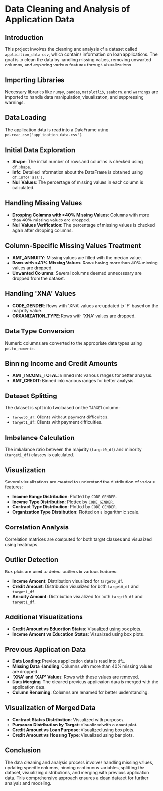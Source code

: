 # Data Cleaning and Analysis of Application Data

## Introduction
This project involves the cleaning and analysis of a dataset called `application_data.csv`, which contains information on loan applications. The goal is to clean the data by handling missing values, removing unwanted columns, and exploring various features through visualizations.

## Importing Libraries
Necessary libraries like `numpy`, `pandas`, `matplotlib`, `seaborn`, and `warnings` are imported to handle data manipulation, visualization, and suppressing warnings.

## Data Loading
The application data is read into a DataFrame using `pd.read_csv("application_data.csv")`.

## Initial Data Exploration
- **Shape**: The initial number of rows and columns is checked using `df.shape`.
- **Info**: Detailed information about the DataFrame is obtained using `df.info('all')`.
- **Null Values**: The percentage of missing values in each column is calculated.

## Handling Missing Values
- **Dropping Columns with >40% Missing Values**: Columns with more than 40% missing values are dropped.
- **Null Values Verification**: The percentage of missing values is checked again after dropping columns.

## Column-Specific Missing Values Treatment
- **AMT_ANNUITY**: Missing values are filled with the median value.
- **Rows with >40% Missing Values**: Rows having more than 40% missing values are dropped.
- **Unwanted Columns**: Several columns deemed unnecessary are dropped from the dataset.

## Handling 'XNA' Values
- **CODE_GENDER**: Rows with 'XNA' values are updated to 'F' based on the majority value.
- **ORGANIZATION_TYPE**: Rows with 'XNA' values are dropped.

## Data Type Conversion
Numeric columns are converted to the appropriate data types using `pd.to_numeric`.

## Binning Income and Credit Amounts
- **AMT_INCOME_TOTAL**: Binned into various ranges for better analysis.
- **AMT_CREDIT**: Binned into various ranges for better analysis.

## Dataset Splitting
The dataset is split into two based on the `TARGET` column:
- `target0_df`: Clients without payment difficulties.
- `target1_df`: Clients with payment difficulties.

## Imbalance Calculation
The imbalance ratio between the majority (`target0_df`) and minority (`target1_df`) classes is calculated.

## Visualization
Several visualizations are created to understand the distribution of various features:
- **Income Range Distribution**: Plotted by `CODE_GENDER`.
- **Income Type Distribution**: Plotted by `CODE_GENDER`.
- **Contract Type Distribution**: Plotted by `CODE_GENDER`.
- **Organization Type Distribution**: Plotted on a logarithmic scale.

## Correlation Analysis
Correlation matrices are computed for both target classes and visualized using heatmaps.

## Outlier Detection
Box plots are used to detect outliers in various features:
- **Income Amount**: Distribution visualized for `target0_df`.
- **Credit Amount**: Distribution visualized for both `target0_df` and `target1_df`.
- **Annuity Amount**: Distribution visualized for both `target0_df` and `target1_df`.

## Additional Visualizations
- **Credit Amount vs Education Status**: Visualized using box plots.
- **Income Amount vs Education Status**: Visualized using box plots.

## Previous Application Data
- **Data Loading**: Previous application data is read into `df1`.
- **Missing Data Handling**: Columns with more than 40% missing values are dropped.
- **'XNA' and 'XAP' Values**: Rows with these values are removed.
- **Data Merging**: The cleaned previous application data is merged with the application data.
- **Column Renaming**: Columns are renamed for better understanding.

## Visualization of Merged Data
- **Contract Status Distribution**: Visualized with purposes.
- **Purposes Distribution by Target**: Visualized with a count plot.
- **Credit Amount vs Loan Purpose**: Visualized using box plots.
- **Credit Amount vs Housing Type**: Visualized using bar plots.

## Conclusion
The data cleaning and analysis process involves handling missing values, updating specific columns, binning continuous variables, splitting the dataset, visualizing distributions, and merging with previous application data. This comprehensive approach ensures a clean dataset for further analysis and modeling.
